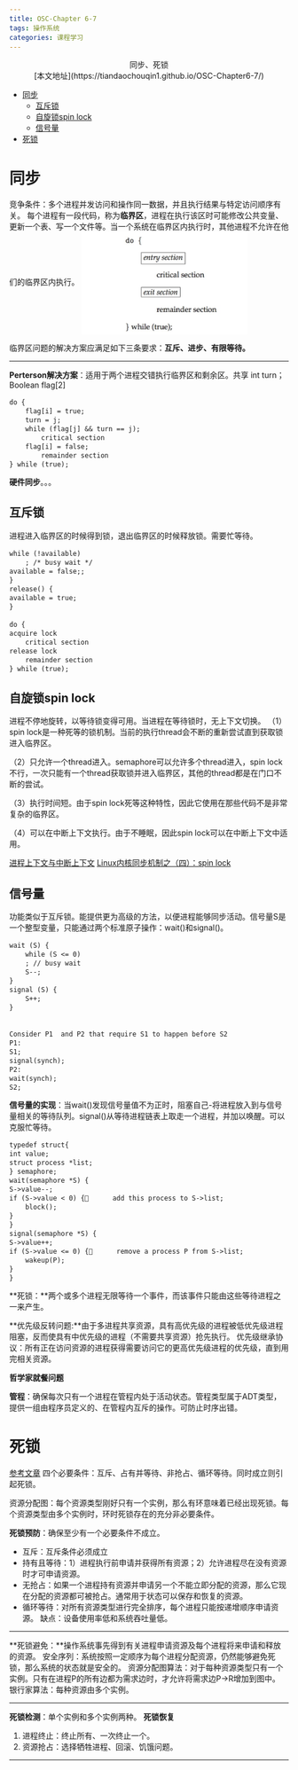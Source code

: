 ```yaml
---
title: OSC-Chapter 6-7
tags: 操作系统
categories: 课程学习
---
```


<font face="微软雅黑"> </font>
<center>同步、死锁 </center>

<!-- more -->
   
<center> [本文地址](https://tiandaochouqin1.github.io/OSC-Chapter6-7/) </center>
<!-- TOC -->

- [同步](#同步)
  - [互斥锁](#互斥锁)
  - [自旋锁spin lock](#自旋锁spin-lock)
  - [信号量](#信号量)
- [死锁](#死锁)

<!-- /TOC -->
# 同步
竞争条件：多个进程并发访问和操作同一数据，并且执行结果与特定访问顺序有关。
每个进程有一段代码，称为**临界区**，进程在执行该区时可能修改公共变量、更新一个表、写一个文件等。当一个系统在临界区内执行时，其他进程不允许在他们的临界区内执行。
<img  src="https://raw.githubusercontent.com/tiandaochouqin1/Sources/main/images/critical.jpg" alt="" width=300  align=center >

临界区问题的解决方案应满足如下三条要求：**互斥、进步、有限等待。**
***
**Perterson解决方案**：适用于两个进程交错执行临界区和剩余区。共享 int turn；Boolean flag[2]

```
do { 
    flag[i] = true; 
    turn = j; 
    while (flag[j] && turn == j); 
        critical section 
    flag[i] = false; 
        remainder section 
} while (true); 

```

**硬件同步**。。。

## 互斥锁

进程进入临界区的时候得到锁，退出临界区的时候释放锁。需要忙等待。

```
while (!available) 
    ; /* busy wait */ 
available = false;; 
} 
release() { 
available = true; 
} 

do { 
acquire lock
    critical section
release lock 
    remainder section 
} while (true); 

```
## 自旋锁spin lock

进程不停地旋转，以等待锁变得可用。当进程在等待锁时，无上下文切换。
（1）spin lock是一种死等的锁机制。当前的执行thread会不断的重新尝试直到获取锁进入临界区。

（2）只允许一个thread进入。semaphore可以允许多个thread进入，spin lock不行，一次只能有一个thread获取锁并进入临界区，其他的thread都是在门口不断的尝试。

（3）执行时间短。由于spin lock死等这种特性，因此它使用在那些代码不是非常复杂的临界区。

（4）可以在中断上下文执行。由于不睡眠，因此spin lock可以在中断上下文中适用。

[进程上下文与中断上下文](https://www.cnblogs.com/alantu2018/p/8461094.html)
[Linux内核同步机制之（四）：spin lock](http://www.wowotech.net/kernel_synchronization/spinlock.html)


## 信号量
功能类似于互斥锁。能提供更为高级的方法，以便进程能够同步活动。信号量S是一个整型变量，只能通过两个标准原子操作：wait()和signal()。

    wait (S) { 
        while (S <= 0)
        ; // busy wait
        S--;
    }
    signal (S) { 
        S++;
    }


    Consider P1  and P2 that require S1 to happen before S2
    P1:
    S1;
    signal(synch);
    P2:
    wait(synch);
    S2;

**信号量的实现**：当wait()发现信号量值不为正时，阻塞自己-将进程放入到与信号量相关的等待队列。signal()从等待进程链表上取走一个进程，并加以唤醒。可以克服忙等待。

    typedef struct{ 
    int value; 
    struct process *list; 
    } semaphore; 
    wait(semaphore *S) { 
    S->value--; 
    if (S->value < 0) {      add this process to S->list; 
        block(); 
    } 
    }
    signal(semaphore *S) { 
    S->value++; 
    if (S->value <= 0) {      remove a process P from S->list; 
        wakeup(P); 
    } 
    } 
    
**死锁：**两个或多个进程无限等待一个事件，而该事件只能由这些等待进程之一来产生。

**优先级反转问题:**由于多进程共享资源，具有高优先级的进程被低优先级进程阻塞，反而使具有中优先级的进程（不需要共享资源）抢先执行。
优先级继承协议：所有正在访问资源的进程获得需要访问它的更高优先级进程的优先级，直到用完相关资源。

**哲学家就餐问题**

**管程**：确保每次只有一个进程在管程内处于活动状态。管程类型属于ADT类型，提供一组由程序员定义的、在管程内互斥的操作。可防止时序出错。


# 死锁
[参考文章](https://www.cnblogs.com/lca1826/p/6627584.html)
四个必要条件：互斥、占有并等待、非抢占、循环等待。同时成立则引起死锁。

资源分配图：每个资源类型刚好只有一个实例，那么有环意味着已经出现死锁。每个资源类型由多个实例时，环时死锁存在的充分非必要条件。

**死锁预防**：确保至少有一个必要条件不成立。
* 互斥：互斥条件必须成立
* 持有且等待：1）进程执行前申请并获得所有资源；2）允许进程尽在没有资源时才可申请资源。
* 无抢占：如果一个进程持有资源并申请另一个不能立即分配的资源，那么它现在分配的资源都可被抢占。通常用于状态可以保存和恢复的资源。
* 循环等待：对所有资源类型进行完全排序，每个进程只能按递增顺序申请资源。
缺点：设备使用率低和系统吞吐量低。
***

**死锁避免：**操作系统事先得到有关进程申请资源及每个进程将来申请和释放的资源。
安全序列：系统按照一定顺序为每个进程分配资源，仍然能够避免死锁，那么系统的状态就是安全的。
资源分配图算法：对于每种资源类型只有一个实例。只有在进程P的所有边都为需求边时，才允许将需求边P→R增加到图中。
银行家算法：每种资源由多个实例。
***

**死锁检测**：单个实例和多个实例两种。
**死锁恢复**
1. 进程终止：终止所有、一次终止一个。
2. 资源抢占：选择牺牲进程、回滚、饥饿问题。

***

